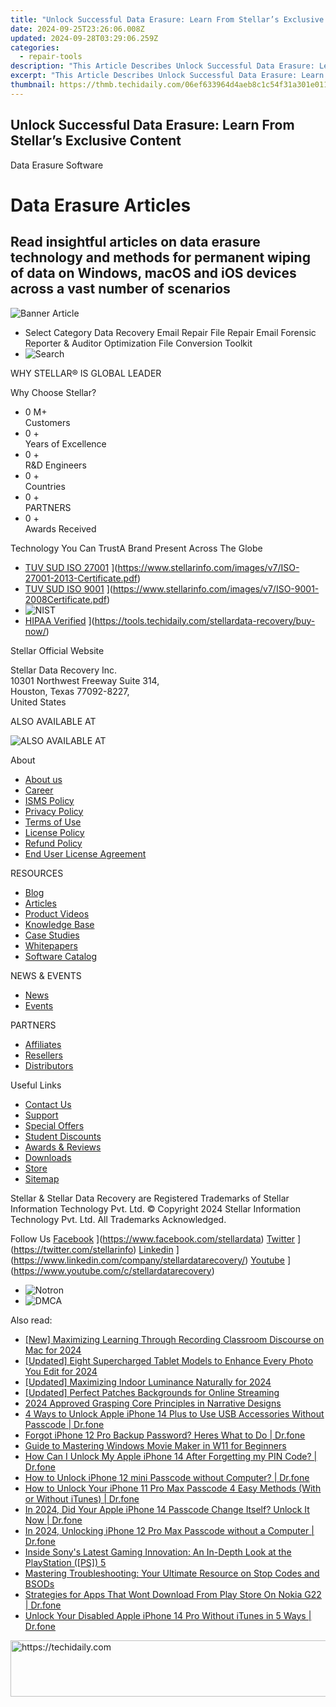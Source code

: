 ```yaml
---
title: "Unlock Successful Data Erasure: Learn From Stellar’s Exclusive Content"
date: 2024-09-25T23:26:06.008Z
updated: 2024-09-28T03:29:06.259Z
categories:
  - repair-tools
description: "This Article Describes Unlock Successful Data Erasure: Learn From Stellar’s Exclusive Content"
excerpt: "This Article Describes Unlock Successful Data Erasure: Learn From Stellar’s Exclusive Content"
thumbnail: https://thmb.techidaily.com/06ef633964d4aeb8c1c54f31a301e011025d7ea7f99ce0f0956fe9988aefd04b.jpg
---
```


## Unlock Successful Data Erasure: Learn From Stellar’s Exclusive Content

Data Erasure Software

# Data Erasure Articles

## Read insightful articles on data erasure technology and methods for permanent wiping of data on Windows, macOS and iOS devices across a vast number of scenarios

![Banner Article](https://oneplusfr.sjv.io/lxv4am)

* Select Category  Data Recovery  Email Repair  File Repair  Email Forensic  Reporter & Auditor  Optimization  File Conversion  Toolkit
* ![Search](https://jalbum-affiliate-program.sjv.io/mmjynq)

 WHY STELLAR® IS GLOBAL LEADER

 Why Choose Stellar?

* 0  M+  
Customers
* 0 +  
Years of Excellence
* 0 +  
R&D Engineers
* 0 +  
Countries
* 0 +  
PARTNERS
* 0 +  
Awards Received

 Technology You Can TrustA Brand Present Across The Globe

* [TUV SUD ISO 27001](https://united.elfm.net/zqobdx) ](https://www.stellarinfo.com/images/v7/ISO-27001-2013-Certificate.pdf)
* [TUV SUD ISO 9001](https://cowinaudio.pxf.io/pyx40e) ](https://www.stellarinfo.com/images/v7/ISO-9001-2008Certificate.pdf)
* ![NIST](https://www.stellarinfo.com/images/v7/nist.png)
* [HIPAA Verified](https://www.stellarinfo.com/images/v7/hipa.png) ](https://tools.techidaily.com/stellardata-recovery/buy-now/)

 Stellar Official Website

 Stellar Data Recovery Inc.  
 10301 Northwest Freeway Suite 314,  
 Houston, Texas 77092-8227,  
 United States

 ALSO AVAILABLE AT

![ALSO AVAILABLE AT](https://www.stellarinfo.com/images/v7/Partners_logo_new.png)

 About

* [About us](https://tools.techidaily.com/stellardata-recovery/buy-now/)
* [Career](https://tools.techidaily.com/stellardata-recovery/buy-now/)
* [ISMS Policy](https://tools.techidaily.com/stellardata-recovery/buy-now/)
* [Privacy Policy](https://tools.techidaily.com/stellardata-recovery/buy-now/)
* [Terms of Use](https://tools.techidaily.com/stellardata-recovery/buy-now/)
* [License Policy](https://www.stellarinfo.com/software-licensing-usage.php)
* [Refund Policy](https://tools.techidaily.com/stellardata-recovery/buy-now/)
* [End User License Agreement](https://tools.techidaily.com/stellardata-recovery/buy-now/)

 RESOURCES

* [Blog](https://tools.techidaily.com/stellardata-recovery/buy-now/)
* [Articles](https://tools.techidaily.com/stellardata-recovery/buy-now/)
* [Product Videos](https://tools.techidaily.com/stellardata-recovery/buy-now/)
* [Knowledge Base](https://tools.techidaily.com/stellardata-recovery/buy-now/)
* [Case Studies](https://tools.techidaily.com/stellardata-recovery/buy-now/)
* [Whitepapers](https://tools.techidaily.com/stellardata-recovery/buy-now/)
* [Software Catalog](https://tools.techidaily.com/stellardata-recovery/buy-now/)

 NEWS & EVENTS

* [News](https://tools.techidaily.com/stellardata-recovery/buy-now/)
* [Events](https://www.stellarinfo.com/affiliate-summit/affiliate-summit.php)

 PARTNERS

* [Affiliates](https://tools.techidaily.com/stellardata-recovery/buy-now/)
* [Resellers](https://tools.techidaily.com/stellardata-recovery/buy-now/)
* [Distributors](https://tools.techidaily.com/stellardata-recovery/buy-now/)

 Useful Links

* [Contact Us](https://www.stellarinfo.com/contact/contact-us.php)
* [Support](https://tools.techidaily.com/stellardata-recovery/buy-now/)
* [Special Offers](https://tools.techidaily.com/stellardata-recovery/buy-now/)
* [Student Discounts](https://www.stellarinfo.com/student-discount/)
* [Awards & Reviews](https://tools.techidaily.com/stellardata-recovery/buy-now/)
* [Downloads](https://www.stellarinfo.com/download.php)
* [Store](https://tools.techidaily.com/stellardata-recovery/buy-now/)
* [Sitemap](https://www.stellarinfo.com/sitemap.php)

 Stellar & Stellar Data Recovery are Registered Trademarks of Stellar Information Technology Pvt. Ltd. © Copyright 2024 Stellar Information Technology Pvt. Ltd. All Trademarks Acknowledged.

Follow Us [Facebook](https://www.stellarinfo.com/Images/fb.png) ](https://www.facebook.com/stellardata) [Twitter](https://www.stellarinfo.com/Images/tw.png) ](https://twitter.com/stellarinfo) [Linkedin](https://www.stellarinfo.com/Images/in.png) ](https://www.linkedin.com/company/stellardatarecovery/) [Youtube](https://www.stellarinfo.com/newblacktheme/images/yt.png) ](https://www.youtube.com/c/stellardatarecovery)

* ![Notron](https://www.stellarinfo.com/images/v7/notron.png)
* ![DMCA](https://www.stellarinfo.com/images/v7/dmca.png)

<ins class="adsbygoogle"
     style="display:block"
     data-ad-format="autorelaxed"
     data-ad-client="ca-pub-7571918770474297"
     data-ad-slot="1223367746"></ins>

<ins class="adsbygoogle"
     style="display:block"
     data-ad-client="ca-pub-7571918770474297"
     data-ad-slot="8358498916"
     data-ad-format="auto"
     data-full-width-responsive="true"></ins>

<span class="atpl-alsoreadstyle">Also read:</span>
<div><ul>
<li><a href="https://digital-screen-recording.techidaily.com/new-maximizing-learning-through-recording-classroom-discourse-on-mac-for-2024/"><u>[New] Maximizing Learning Through Recording Classroom Discourse on Mac for 2024</u></a></li>
<li><a href="https://fox-direct.techidaily.com/updated-eight-supercharged-tablet-models-to-enhance-every-photo-you-edit-for-2024/"><u>[Updated] Eight Supercharged Tablet Models to Enhance Every Photo You Edit for 2024</u></a></li>
<li><a href="https://fox-direct.techidaily.com/updated-maximizing-indoor-luminance-naturally-for-2024/"><u>[Updated] Maximizing Indoor Luminance Naturally for 2024</u></a></li>
<li><a href="https://extra-support.techidaily.com/updated-perfect-patches-backgrounds-for-online-streaming/"><u>[Updated] Perfect Patches Backgrounds for Online Streaming</u></a></li>
<li><a href="https://some-knowledge.techidaily.com/2024-approved-grasping-core-principles-in-narrative-designs/"><u>2024 Approved Grasping Core Principles in Narrative Designs</u></a></li>
<li><a href="https://iphone-unlock.techidaily.com/4-ways-to-unlock-apple-iphone-14-plus-to-use-usb-accessories-without-passcode-drfone-by-drfone-ios/"><u>4 Ways to Unlock Apple iPhone 14 Plus to Use USB Accessories Without Passcode | Dr.fone</u></a></li>
<li><a href="https://iphone-unlock.techidaily.com/forgot-iphone-12-pro-backup-password-heres-what-to-do-drfone-by-drfone-ios/"><u>Forgot iPhone 12 Pro Backup Password? Heres What to Do | Dr.fone</u></a></li>
<li><a href="https://vp-tips.techidaily.com/guide-to-mastering-windows-movie-maker-in-w11-for-beginners/"><u>Guide to Mastering Windows Movie Maker in W11 for Beginners</u></a></li>
<li><a href="https://iphone-unlock.techidaily.com/how-can-i-unlock-my-apple-iphone-14-after-forgetting-my-pin-code-drfone-by-drfone-ios/"><u>How Can I Unlock My Apple iPhone 14 After Forgetting my PIN Code? | Dr.fone</u></a></li>
<li><a href="https://iphone-unlock.techidaily.com/how-to-unlock-iphone-12-mini-passcode-without-computer-drfone-by-drfone-ios/"><u>How to Unlock iPhone 12 mini Passcode without Computer? | Dr.fone</u></a></li>
<li><a href="https://iphone-unlock.techidaily.com/how-to-unlock-your-iphone-11-pro-max-passcode-4-easy-methods-with-or-without-itunes-drfone-by-drfone-ios/"><u>How to Unlock Your iPhone 11 Pro Max Passcode 4 Easy Methods (With or Without iTunes) | Dr.fone</u></a></li>
<li><a href="https://iphone-unlock.techidaily.com/in-2024-did-your-apple-iphone-14-passcode-change-itself-unlock-it-now-drfone-by-drfone-ios/"><u>In 2024, Did Your Apple iPhone 14 Passcode Change Itself? Unlock It Now | Dr.fone</u></a></li>
<li><a href="https://iphone-unlock.techidaily.com/in-2024-unlocking-iphone-12-pro-max-passcode-without-a-computer-drfone-by-drfone-ios/"><u>In 2024, Unlocking iPhone 12 Pro Max Passcode without a Computer | Dr.fone</u></a></li>
<li><a href="https://buynow-help.techidaily.com/inside-sonys-latest-gaming-innovation-an-in-depth-look-at-the-playstation-ps-5/"><u>Inside Sony's Latest Gaming Innovation: An In-Depth Look at the PlayStation ([PS]) 5</u></a></li>
<li><a href="https://technical-tips.techidaily.com/mastering-troubleshooting-your-ultimate-resource-on-stop-codes-and-bsods/"><u>Mastering Troubleshooting: Your Ultimate Resource on Stop Codes and BSODs</u></a></li>
<li><a href="https://fix-guide.techidaily.com/strategies-for-apps-that-wont-download-from-play-store-on-nokia-g22-drfone-by-drfone-fix-android-problems-fix-android-problems/"><u>Strategies for Apps That Wont Download From Play Store On Nokia G22 | Dr.fone</u></a></li>
<li><a href="https://iphone-unlock.techidaily.com/unlock-your-disabled-apple-iphone-14-pro-without-itunes-in-5-ways-drfone-by-drfone-ios/"><u>Unlock Your Disabled Apple iPhone 14 Pro Without iTunes in 5 Ways | Dr.fone</u></a></li>
</ul></div>

<!-- affiliate ads begin -->
<a href="https://appsumo.8odi.net/c/5597632/2123750/7443" target="_top" id="2123750">
  <img src="//a.impactradius-go.com/display-ad/7443-2123750" border="0" alt="https://techidaily.com" width="728" height="90"/>
</a>
<img height="0" width="0" src="https://appsumo.8odi.net/i/5597632/2123750/7443" style="position:absolute;visibility:hidden;" border="0" />
<!-- affiliate ads end -->


